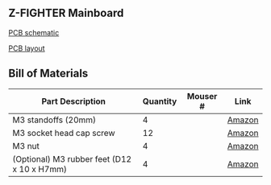 ## Z-FIGHTER Mainboard

[PCB schematic](../../media/schematic_mainboard.pdf)

[PCB layout](../../media/layout_mainboard.pdf)

## Bill of Materials
|Part Description|Quantity|Mouser #|Link
|--|--|--|--|
M3 standoffs (20mm)|4||[Amazon](https://www.amazon.com/dp/B07PK23VC4/ref=cm_sw_r_tw_dp_NGRJ3TRHWGEE7J0RGDNS?_encoding=UTF8&psc=1)
M3 socket head cap screw|12||[Amazon](https://www.amazon.com/dp/B078V3YCF6/ref=cm_sw_r_tw_dp_TQ4HJWWVDEA1XZR15HDK?_encoding=UTF8&psc=1)
M3 nut|4||[Amazon](https://www.amazon.com/dp/B078V3YCF6/ref=cm_sw_r_tw_dp_TQ4HJWWVDEA1XZR15HDK?_encoding=UTF8&psc=1)
(Optional) M3 rubber feet (D12 x 10 x H7mm)|4||[Amazon](https://www.amazon.com/dp/B07LF1J7ZB/ref=cm_sw_r_tw_dp_JDTK9C1A8TC8FPBZZV7F?_encoding=UTF8&psc=1)
